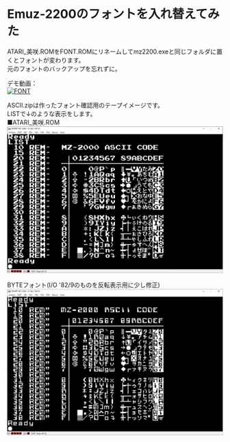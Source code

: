 # Emuz-2200のフォントを入れ替えてみた  
ATARI_美咲.ROMをFONT.ROMにリネームしてmz2200.exeと同じフォルダに置くとフォントが変わります。  
元のフォントのバックアップを忘れずに。  

デモ動画：  
[![FONT](https://img.youtube.com/vi/d83Iz1t_SwQ/0.jpg)](https://www.youtube.com/watch?v=d83Iz1t_SwQ)

ASCII.zipは作ったフォント確認用のテープイメージです。  
LISTで↓のような表示をします。  
■ATARI_美咲.ROM  
![ATARI_美咲フォント](https://github.com/mkomakonkon/MZ-2000/blob/master/image/ATARI_%E7%BE%8E%E5%92%B2%E3%83%95%E3%82%A9%E3%83%B3%E3%83%88.png)  
  
BYTEフォント(I/O '82/9のものを反転表示用に少し修正)  
![BYTEフォント](https://github.com/mkomakonkon/MZ-2000/blob/master/image/BYTE%E3%83%95%E3%82%A9%E3%83%B3%E3%83%88.png)  
